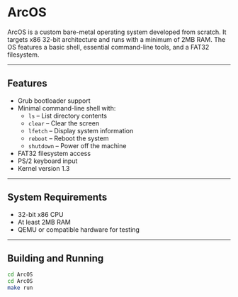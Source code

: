 # ArcOS

ArcOS is a custom bare-metal operating system developed from scratch. It targets x86 32-bit architecture and runs with a minimum of 2MB RAM. The OS features a basic shell, essential command-line tools, and a FAT32 filesystem.

---

## Features

- Grub bootloader support
- Minimal command-line shell with:
  - `ls` – List directory contents
  - `clear` – Clear the screen
  - `lfetch` – Display system information
  - `reboot` – Reboot the system
  - `shutdown` – Power off the machine
- FAT32 filesystem access
- PS/2 keyboard input
- Kernel version 1.3

---

## System Requirements

- 32-bit x86 CPU
- At least 2MB RAM
- QEMU or compatible hardware for testing

---

## Building and Running

```bash
cd ArcOS
cd ArcOS
make run
